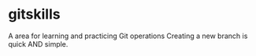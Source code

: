 # gitskills
A area for learning and practicing Git operations
Creating a new branch is quick AND simple.
